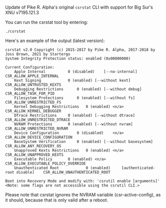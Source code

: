 Update of Pike R. Alpha's original `csrstat` CLI with support for Big Sur's XNU v7195.121.3

You can run the csrstat tool by entering:
```
./csrstat
```
Here's an example of the output (latest version):
```
csrstat v2.0 Copyright (c) 2015-2017 by Pike R. Alpha, 2017-2018 by Joss Brown, 2021 by Startergo
System Integrity Protection status: enabled (0x00000000)

Current Configuration:
	Apple Internal			0 (disabled)	[--no-internal]			CSR_ALLOW_APPLE_INTERNAL
	Kext Signing			0 (enabled)	[--without kext]		CSR_ALLOW_UNTRUSTED_KEXTS
	Debugging Restrictions		0 (enabled)	[--without debug]		CSR_ALLOW_TASK_FOR_PID
	Filesystem Protections		0 (enabled)	[--without fs]			CSR_ALLOW_UNRESTRICTED_FS
	Kernel Debugging Restrictions	0 (enabled)	<n/a>				CSR_ALLOW_KERNEL_DEBUGGER
	DTrace Restrictions		0 (enabled)	[--without dtrace]		CSR_ALLOW_UNRESTRICTED_DTRACE
	NVRAM Protections		0 (enabled)	[--without nvram]		CSR_ALLOW_UNRESTRICTED_NVRAM
	Device Configuration		0 (disabled)	<n/a>				CSR_ALLOW_DEVICE_CONFIGURATION
	BaseSystem Verification		0 (enabled)	[--without basesystem]		CSR_ALLOW_ANY_RECOVERY_OS
	Unapproved Kexts Restrictions	0 (enabled)	<n/a>				CSR_ALLOW_UNAPPROVED_KEXTS
	Executable Policy		0 (enabled)	<n/a>				CSR_ALLOW_EXECUTABLE_POLICY_OVERRIDE
	Unauthenticated Root            0 (enabled)     [authenticated-root disable] 	CSR_ALLOW_UNAUTHENTICATED_ROOT

Boot into Recovery Mode and modify with: 'csrutil enable [arguments]'
<Note: some flags are not accessible using the csrutil CLI.>
```
Please note that csrstat ignores the NVRAM variable (csr-active-config), as it should, because that is only valid after a reboot.
